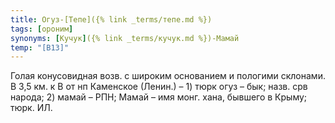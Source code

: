 ```yaml
---
title: Огуз-[Тепе]({% link _terms/тепе.md %})
tags: [ороним]
synonyms: [Кучук]({% link _terms/кучук.md %})-Мамай
temp: "[В13]"
---
```


Голая конусовидная возв. с широким основанием и пологими склонами. В 3,5 км. к В
от нп Каменское (Ленин.) – 1) тюрк огуз – бык; назв. срв народа; 2) мамай – РПН;
Мамай – имя монг. хана, бывшего в Крыму; тюрк. ИЛ.
